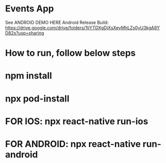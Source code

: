 # Events App

See ANDROID DEMO HERE
Android Release Build:
https://drive.google.com/drive/folders/1IjYTDXgDjXsXeyMhLZs0yU3kgA8YD82s?usp=sharing

# How to run, follow below steps

# npm install

# npx pod-install

# FOR IOS: npx react-native run-ios

# FOR ANDROID: npx react-native run-android
